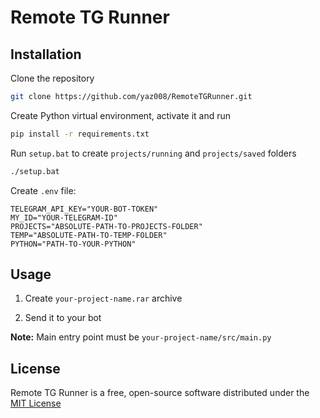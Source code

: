# Remote TG Runner

## Installation

Clone the repository

```sh
git clone https://github.com/yaz008/RemoteTGRunner.git
```

Create Python virtual environment, activate it and run

```sh
pip install -r requirements.txt 
```

Run `setup.bat` to create `projects/running` and `projects/saved` folders

```sh
./setup.bat
```

Create `.env` file:

```env
TELEGRAM_API_KEY="YOUR-BOT-TOKEN"
MY_ID="YOUR-TELEGRAM-ID"
PROJECTS="ABSOLUTE-PATH-TO-PROJECTS-FOLDER"
TEMP="ABSOLUTE-PATH-TO-TEMP-FOLDER"
PYTHON="PATH-TO-YOUR-PYTHON"
```

## Usage

1. Create `your-project-name.rar` archive

2. Send it to your bot

**Note:** Main entry point must be `your-project-name/src/main.py`

## License

Remote TG Runner is a free, open-source software distributed under the [MIT License](LICENSE.txt)
